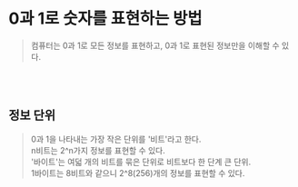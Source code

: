 # 0과 1로 숫자를 표현하는 방법

> 컴퓨터는 0과 1로 모든 정보를 표현하고, 0과 1로 표현된 정보만을 이해할 수 있다.


<br>
<br>

## 정보 단위

> 0과 1을 나타내는 가장 작은 단위를 '비트'라고 한다. <br>
> n비트는 2^n가지 정보를 표현할 수 있다. <br>
> '바이트'는 여덟 개의 비트를 묶은 단위로 비트보다 한 단계 큰 단위. <br>
> 1바이트는 8비트와 같으니 2^8(256)개의 정보를 표현할 수 있다.











